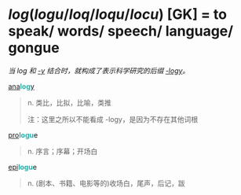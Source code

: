 # _log_(_logu_/_loq_/_loqu_/_locu_) [GK] = to speak/ words/ speech/ language/ gongue

*当 _log_ 和 [-y](-y.2.md) 结合时，就构成了表示科学研究的后缀 [-logy](-logy.md)。*

[ana](ana-.md)<b style="color: #20B2AA;">log</b>[y](-y.2.md)
> n. 类比，比拟，比喻，类推
>
> 注：这里之所以不能看成 -logy，是因为不存在其他词根

[pro](pro-.md)<b style="color: #20B2AA;">logu</b>e
> n. 序言；序幕；开场白

[epi](epi-.md)<b style="color: #20B2AA;">logu</b>e
> n. (剧本、书籍、电影等的)收场白，尾声，后记，跋